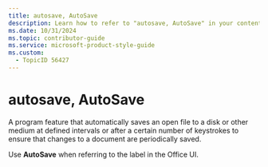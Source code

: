```yaml
---
title: autosave, AutoSave
description: Learn how to refer to "autosave, AutoSave" in your content.
ms.date: 10/31/2024
ms.topic: contributor-guide
ms.service: microsoft-product-style-guide
ms.custom:
  - TopicID 56427
---
```



# autosave, AutoSave

A program feature that automatically saves an open file to a disk or other medium at defined intervals or after a certain number of keystrokes to ensure that changes to a document are periodically saved.

Use **AutoSave** when referring to the label in the Office UI.

